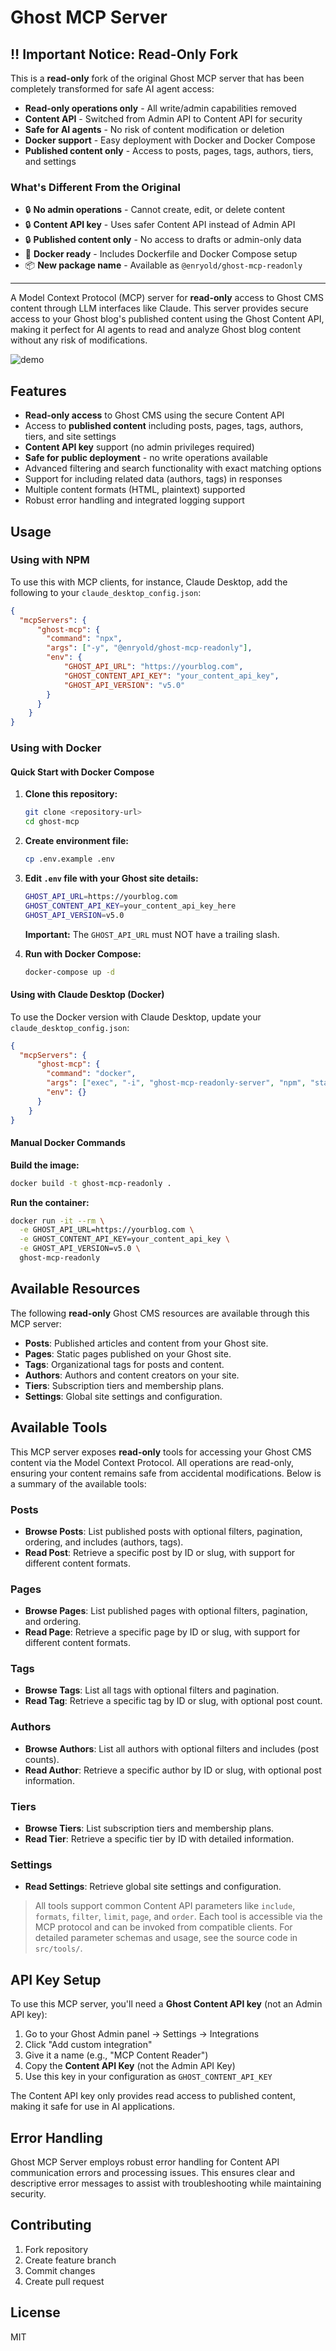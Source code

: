 # Ghost MCP Server

## ‼️ Important Notice: Read-Only Fork

This is a **read-only** fork of the original Ghost MCP server that has been completely transformed for safe AI agent access:

- **Read-only operations only** - All write/admin capabilities removed
- **Content API** - Switched from Admin API to Content API for security
- **Safe for AI agents** - No risk of content modification or deletion
- **Docker support** - Easy deployment with Docker and Docker Compose
- **Published content only** - Access to posts, pages, tags, authors, tiers, and settings

### What's Different From the Original

- 🔒 **No admin operations** - Cannot create, edit, or delete content
- 🔒 **Content API key** - Uses safer Content API instead of Admin API
- 🔒 **Published content only** - No access to drafts or admin-only data
- 🐳 **Docker ready** - Includes Dockerfile and Docker Compose setup
- 📦 **New package name** - Available as `@enryold/ghost-mcp-readonly`

---

A Model Context Protocol (MCP) server for **read-only** access to Ghost CMS content through LLM interfaces like Claude. This server provides secure access to your Ghost blog's published content using the Ghost Content API, making it perfect for AI agents to read and analyze Ghost blog content without any risk of modifications.

![demo](./assets/ghost-mcp-demo.gif)

## Features

- **Read-only access** to Ghost CMS using the secure Content API
- Access to **published content** including posts, pages, tags, authors, tiers, and site settings
- **Content API key** support (no admin privileges required)
- **Safe for public deployment** - no write operations available
- Advanced filtering and search functionality with exact matching options
- Support for including related data (authors, tags) in responses
- Multiple content formats (HTML, plaintext) supported
- Robust error handling and integrated logging support

## Usage

### Using with NPM

To use this with MCP clients, for instance, Claude Desktop, add the following to your `claude_desktop_config.json`:
```json
{
  "mcpServers": {
      "ghost-mcp": {
        "command": "npx",
        "args": ["-y", "@enryold/ghost-mcp-readonly"],
        "env": {
            "GHOST_API_URL": "https://yourblog.com",
            "GHOST_CONTENT_API_KEY": "your_content_api_key",
            "GHOST_API_VERSION": "v5.0"
        }
      }
    }
}
```

### Using with Docker

#### Quick Start with Docker Compose

1. **Clone this repository:**
   ```bash
   git clone <repository-url>
   cd ghost-mcp
   ```

2. **Create environment file:**
   ```bash
   cp .env.example .env
   ```

3. **Edit `.env` file with your Ghost site details:**
   ```bash
   GHOST_API_URL=https://yourblog.com
   GHOST_CONTENT_API_KEY=your_content_api_key_here
   GHOST_API_VERSION=v5.0
   ```
   
   **Important:** The `GHOST_API_URL` must NOT have a trailing slash.

4. **Run with Docker Compose:**
   ```bash
   docker-compose up -d
   ```

#### Using with Claude Desktop (Docker)

To use the Docker version with Claude Desktop, update your `claude_desktop_config.json`:
```json
{
  "mcpServers": {
      "ghost-mcp": {
        "command": "docker",
        "args": ["exec", "-i", "ghost-mcp-readonly-server", "npm", "start"],
        "env": {}
      }
    }
}
```

#### Manual Docker Commands

**Build the image:**
```bash
docker build -t ghost-mcp-readonly .
```

**Run the container:**
```bash
docker run -it --rm \
  -e GHOST_API_URL=https://yourblog.com \
  -e GHOST_CONTENT_API_KEY=your_content_api_key \
  -e GHOST_API_VERSION=v5.0 \
  ghost-mcp-readonly
```

## Available Resources

The following **read-only** Ghost CMS resources are available through this MCP server:

- **Posts**: Published articles and content from your Ghost site.
- **Pages**: Static pages published on your Ghost site.
- **Tags**: Organizational tags for posts and content.
- **Authors**: Authors and content creators on your site.
- **Tiers**: Subscription tiers and membership plans.
- **Settings**: Global site settings and configuration.

## Available Tools

This MCP server exposes **read-only** tools for accessing your Ghost CMS content via the Model Context Protocol. All operations are read-only, ensuring your content remains safe from accidental modifications. Below is a summary of the available tools:

### Posts
- **Browse Posts**: List published posts with optional filters, pagination, ordering, and includes (authors, tags).
- **Read Post**: Retrieve a specific post by ID or slug, with support for different content formats.

### Pages
- **Browse Pages**: List published pages with optional filters, pagination, and ordering.
- **Read Page**: Retrieve a specific page by ID or slug, with support for different content formats.

### Tags
- **Browse Tags**: List all tags with optional filters and pagination.
- **Read Tag**: Retrieve a specific tag by ID or slug, with optional post count.

### Authors
- **Browse Authors**: List all authors with optional filters and includes (post counts).
- **Read Author**: Retrieve a specific author by ID or slug, with optional post information.

### Tiers
- **Browse Tiers**: List subscription tiers and membership plans.
- **Read Tier**: Retrieve a specific tier by ID with detailed information.

### Settings
- **Read Settings**: Retrieve global site settings and configuration.

> All tools support common Content API parameters like `include`, `formats`, `filter`, `limit`, `page`, and `order`. Each tool is accessible via the MCP protocol and can be invoked from compatible clients. For detailed parameter schemas and usage, see the source code in `src/tools/`.


## API Key Setup

To use this MCP server, you'll need a **Ghost Content API key** (not an Admin API key):

1. Go to your Ghost Admin panel → Settings → Integrations
2. Click "Add custom integration"
3. Give it a name (e.g., "MCP Content Reader")
4. Copy the **Content API Key** (not the Admin API Key)
5. Use this key in your configuration as `GHOST_CONTENT_API_KEY`

The Content API key only provides read access to published content, making it safe for use in AI applications.

## Error Handling

Ghost MCP Server employs robust error handling for Content API communication errors and processing issues. This ensures clear and descriptive error messages to assist with troubleshooting while maintaining security.

## Contributing

1. Fork repository
2. Create feature branch
3. Commit changes
4. Create pull request

## License

MIT